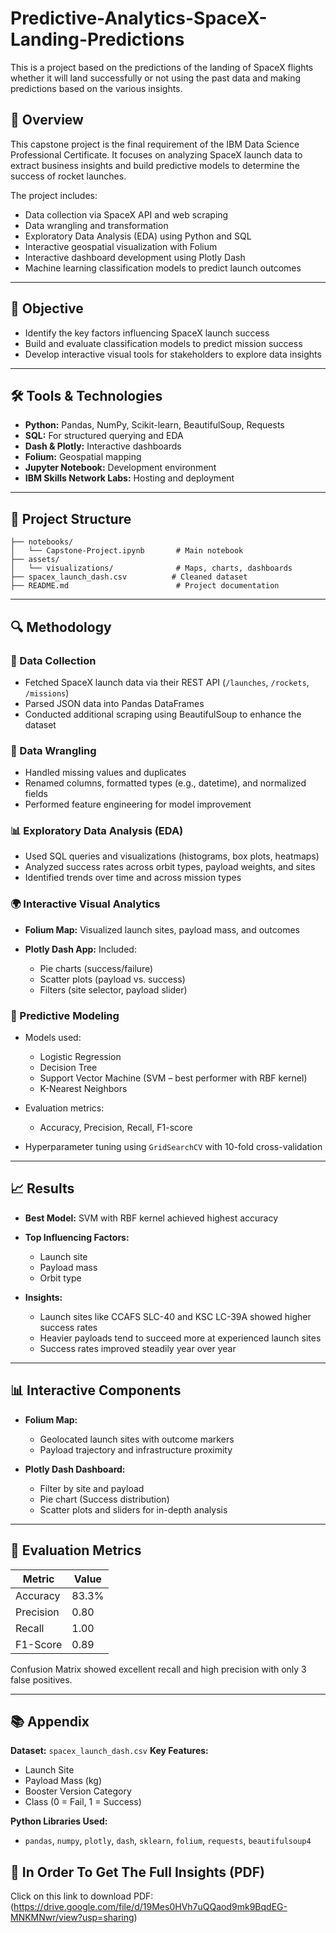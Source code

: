 # Predictive-Analytics-SpaceX-Landing-Predictions
This is a project based on the predictions of the landing of SpaceX flights whether it will land successfully or not using the past data and making predictions based on the various insights.

## 📌 Overview

This capstone project is the final requirement of the IBM Data Science Professional Certificate. It focuses on analyzing SpaceX launch data to extract business insights and build predictive models to determine the success of rocket launches.

The project includes:

* Data collection via SpaceX API and web scraping
* Data wrangling and transformation
* Exploratory Data Analysis (EDA) using Python and SQL
* Interactive geospatial visualization with Folium
* Interactive dashboard development using Plotly Dash
* Machine learning classification models to predict launch outcomes

---

## 🎯 Objective

* Identify the key factors influencing SpaceX launch success
* Build and evaluate classification models to predict mission success
* Develop interactive visual tools for stakeholders to explore data insights

---

## 🛠️ Tools & Technologies

* **Python:** Pandas, NumPy, Scikit-learn, BeautifulSoup, Requests
* **SQL:** For structured querying and EDA
* **Dash & Plotly:** Interactive dashboards
* **Folium:** Geospatial mapping
* **Jupyter Notebook:** Development environment
* **IBM Skills Network Labs:** Hosting and deployment

---

## 📂 Project Structure

```
├── notebooks/
│   └── Capstone-Project.ipynb       # Main notebook
├── assets/
│   └── visualizations/              # Maps, charts, dashboards
├── spacex_launch_dash.csv          # Cleaned dataset
├── README.md                        # Project documentation
```

---

## 🔍 Methodology

### 🧾 Data Collection

* Fetched SpaceX launch data via their REST API (`/launches`, `/rockets`, `/missions`)
* Parsed JSON data into Pandas DataFrames
* Conducted additional scraping using BeautifulSoup to enhance the dataset

### 🧹 Data Wrangling

* Handled missing values and duplicates
* Renamed columns, formatted types (e.g., datetime), and normalized fields
* Performed feature engineering for model improvement

### 📊 Exploratory Data Analysis (EDA)

* Used SQL queries and visualizations (histograms, box plots, heatmaps)
* Analyzed success rates across orbit types, payload weights, and sites
* Identified trends over time and across mission types

### 🌍 Interactive Visual Analytics

* **Folium Map:** Visualized launch sites, payload mass, and outcomes
* **Plotly Dash App:** Included:

  * Pie charts (success/failure)
  * Scatter plots (payload vs. success)
  * Filters (site selector, payload slider)

### 🤖 Predictive Modeling

* Models used:

  * Logistic Regression
  * Decision Tree
  * Support Vector Machine (SVM – best performer with RBF kernel)
  * K-Nearest Neighbors
* Evaluation metrics:

  * Accuracy, Precision, Recall, F1-score
* Hyperparameter tuning using `GridSearchCV` with 10-fold cross-validation

---

## 📈 Results

* **Best Model:** SVM with RBF kernel achieved highest accuracy
* **Top Influencing Factors:**

  * Launch site
  * Payload mass
  * Orbit type
* **Insights:**

  * Launch sites like CCAFS SLC-40 and KSC LC-39A showed higher success rates
  * Heavier payloads tend to succeed more at experienced launch sites
  * Success rates improved steadily year over year

---

## 📊 Interactive Components

* **Folium Map:**

  * Geolocated launch sites with outcome markers
  * Payload trajectory and infrastructure proximity
* **Plotly Dash Dashboard:**

  * Filter by site and payload
  * Pie chart (Success distribution)
  * Scatter plots and sliders for in-depth analysis

---

## 🧪 Evaluation Metrics

| Metric    | Value |
| --------- | ----- |
| Accuracy  | 83.3% |
| Precision | 0.80  |
| Recall    | 1.00  |
| F1-Score  | 0.89  |

Confusion Matrix showed excellent recall and high precision with only 3 false positives.

---

## 📚 Appendix

**Dataset:** `spacex_launch_dash.csv`
**Key Features:**

* Launch Site
* Payload Mass (kg)
* Booster Version Category
* Class (0 = Fail, 1 = Success)

**Python Libraries Used:**

* `pandas`, `numpy`, `plotly`, `dash`, `sklearn`, `folium`, `requests`, `beautifulsoup4`

## 📄 In Order To Get The Full Insights (PDF)
Click on this link to download PDF: (https://drive.google.com/file/d/19Mes0HVh7uQQaod9mk9BqdEG-MNKMNwr/view?usp=sharing)
